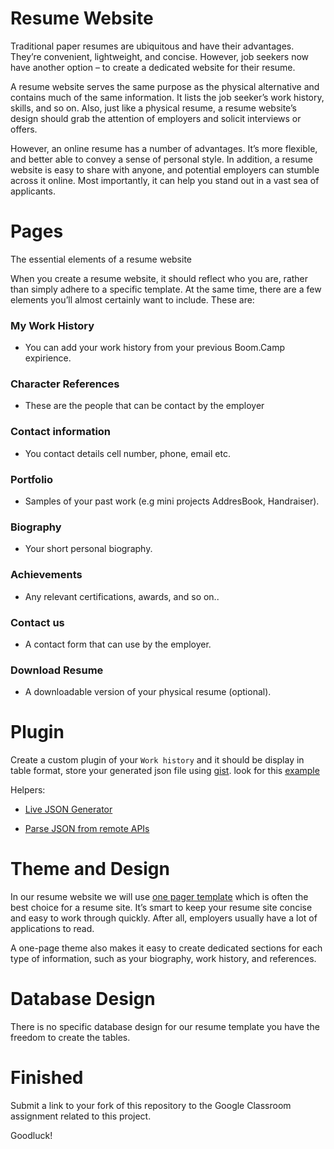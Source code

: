 # Resume Website

Traditional paper resumes are ubiquitous and have their advantages. They’re convenient, lightweight, and concise. However, job seekers now have another option – to create a dedicated website for their resume.

A resume website serves the same purpose as the physical alternative and contains much of the same information. It lists the job seeker’s work history, skills, and so on. Also, just like a physical resume, a resume website’s design should grab the attention of employers and solicit interviews or offers.

However, an online resume has a number of advantages. It’s more flexible, and better able to convey a sense of personal style. In addition, a resume website is easy to share with anyone, and potential employers can stumble across it online. Most importantly, it can help you stand out in a vast sea of applicants.


# Pages

The essential elements of a resume website

When you create a resume website, it should reflect who you are, rather than simply adhere to a specific template. At the same time, there are a few elements you’ll almost certainly want to include. These are:


### My Work History

* You can add your work history from your previous Boom.Camp expirience.

### Character References

* These are the people that can be contact by the employer

### Contact information

* You contact details cell number, phone, email etc.

### Portfolio

* Samples of your past work (e.g mini projects AddresBook, Handraiser).

### Biography

* Your short personal biography.

### Achievements

* Any relevant certifications, awards, and so on..

### Contact us

* A contact form that can use by the employer.

### Download Resume

* A downloadable version of your physical resume (optional).

# Plugin

Create a custom plugin of your `Work history` and it should be display in table format, store your generated json file using [gist](https://gist.github.com/). look for this [example](https://gist.githubusercontent.com/thomasdavis/c9dcfa1b37dec07fb2ee7f36d7278105/raw/eb7968eb551bee9e3136b420394549b9680439d4/resume.json)

Helpers:

- [Live JSON Generator](http://www.objgen.com/json)

- [Parse JSON from remote APIs](https://pippinsplugins.com/using-wp_remote_get-to-parse-json-from-remote-apis/)


# Theme and Design

In our resume website we will use [one pager template](https://wordpress.org/themes/search/one%20pager/) which is often the best choice for a resume site. It’s smart to keep your resume site concise and easy to work through quickly. After all, employers usually have a lot of applications to read.

A one-page theme also makes it easy to create dedicated sections for each type of information, such as your biography, work history, and references.


# Database Design 

There is no specific database design for our resume template you have the freedom to create the tables.

# Finished

Submit a link to your fork of this repository to the Google Classroom assignment related to this project.

Goodluck!
